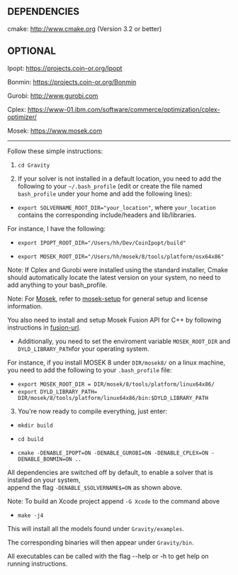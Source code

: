 DEPENDENCIES
-------
cmake: http://www.cmake.org (Version 3.2 or better)

OPTIONAL
-------

Ipopt: https://projects.coin-or.org/Ipopt

Bonmin: https://projects.coin-or.org/Bonmin

Gurobi: http://www.gurobi.com

Cplex: https://www-01.ibm.com/software/commerce/optimization/cplex-optimizer/

Mosek: https://www.mosek.com

-------

Follow these simple instructions:
1) `cd Gravity`

2) If your solver is not installed in a default location, you need to add the following to your `~/.bash_profile` (edit or create the file named `bash_profile` under your home and add the following lines):
* `export SOLVERNAME_ROOT_DIR="your_location"`, where `your_location` contains the corresponding include/headers and lib/libraries.

For instance, I have the following: 

* `export IPOPT_ROOT_DIR="/Users/hh/Dev/CoinIpopt/build"`

* `export MOSEK_ROOT_DIR="/Users/hh/mosek/8/tools/platform/osx64x86"`

Note: If Cplex and Gurobi were installed using the standard installer, Cmake should automatically locate the latest version on your system, no need to add anything to your bash_profile.

Note: For [Mosek](https://www.mosek.com/downloads/details/10/), refer to [mosek-setup](https://www.google.com.au/url?sa=t&rct=j&q=&esrc=s&source=web&cd=1&cad=rja&uact=8&ved=0ahUKEwjy0sja6oLWAhXEwLwKHQR_A5YQFggoMAA&url=http%3A%2F%2Fdocs.mosek.com%2F8.1%2Finstall%2Finstallation.html&usg=AFQjCNGEiUPE05E_5_UedXe1mmpCYOimrQ) for general setup and license information. 
 

You also need to install and setup Mosek Fusion API for C++ by following instructions in [fusion-url](https://www.google.com.au/url?sa=t&rct=j&q=&esrc=s&source=web&cd=1&cad=rja&uact=8&ved=0ahUKEwjx1deH34LWAhWLw7wKHWi2An8QFggoMAA&url=http%3A%2F%2Fdocs.mosek.com%2F8.0%2Fcxxfusion%2Finstall.html&usg=AFQjCNFwhQErdOsuD8iSIcDbMo3IERbhdA
). 

* Additionally, you need to set the enviroment variable `MOSEK_ROOT_DIR` and `DYLD_LIBRARY_PATH`for your operating system. 

For instance, if you install MOSEK 8 under `DIR/mosek8/` on a linux machine, you need to add the following to your `.bash_profile` file:

* `export MOSEK_ROOT_DIR = DIR/mosek/8/tools/platform/linux64x86/`  
* `export DYLD_LIBRARY_PATH= DIR/mosek/8/tools/platform/linux64x86/bin:$DYLD_LIBRARY_PATH`

3) You're now ready to compile everything, just enter:

* `mkdir build`

* `cd build`

* `cmake -DENABLE_IPOPT=ON -DENABLE_GUROBI=ON -DENABLE_CPLEX=ON -DENABLE_BONMIN=ON ..`

All dependencies are switched off by default, to enable a solver that is installed on your system,  
append the flag `-DENABLE_$SOLVERNAME$=ON` as shown above.

Note: To build an Xcode project append `-G Xcode` to the command above

* `make -j4`

This will install all the models found under `Gravity/examples`.

The corresponding binaries will then appear under `Gravity/bin`.

All executables can be called with the flag --help or -h to get help on running instructions.

